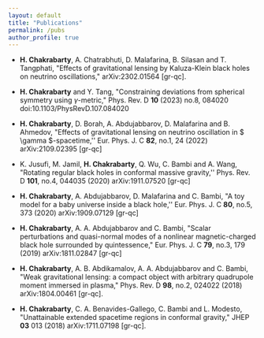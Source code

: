 ```yaml
---
layout: default
title: "Publications"
permalink: /pubs
author_profile: true
---
```


* **H. Chakrabarty**, A. Chatrabhuti, D. Malafarina, B. Silasan and T. Tangphati,
"Effects of gravitational lensing by Kaluza-Klein black holes on neutrino oscillations,"
arXiv:2302.01564 \[gr-qc\].

* **H. Chakrabarty** and Y. Tang,
"Constraining deviations from spherical symmetry using $\gamma$-metric,"
Phys. Rev. D **10** (2023) no.8, 084020
doi:10.1103/PhysRevD.107.084020

* **H. Chakrabarty**, D. Borah, A. Abdujabbarov, D. Malafarina and B. Ahmedov,
"Effects of gravitational lensing on neutrino oscillation in $ \gamma $-spacetime,''
Eur. Phys. J. C **82**, no.1, 24 (2022)
arXiv:2109.02395 \[gr-qc\]


* K. Jusufi, M. Jamil, **H. Chakrabarty**, Q. Wu, C. Bambi and A. Wang,
"Rotating regular black holes in conformal massive gravity,''
Phys. Rev. D **101**, no.4, 044035 (2020)
arXiv:1911.07520 \[gr-qc\]


* **H. Chakrabarty**, A. Abdujabbarov, D. Malafarina and C. Bambi,
"A toy model for a baby universe inside a black hole,''
Eur. Phys. J. C **80**, no.5, 373 (2020)
arXiv:1909.07129 \[gr-qc\]


* **H. Chakrabarty**, A. A. Abdujabbarov and C. Bambi,
"Scalar perturbations and quasi-normal modes of a nonlinear magnetic-charged black hole surrounded by quintessence,"
Eur. Phys. J. C **79**, no.3, 179 (2019)
arXiv:1811.02847 \[gr-qc\]


* **H. Chakrabarty**, A. B. Abdikamalov, A. A. Abdujabbarov and C. Bambi,
"Weak gravitational lensing: a compact object with arbitrary quadrupole moment immersed in plasma,"
Phys. Rev. D **98**, no.2, 024022 (2018)
arXiv:1804.00461 \[gr-qc\].



* **H. Chakrabarty**, C. A. Benavides-Gallego, C. Bambi and L. Modesto,
"Unattainable extended spacetime regions in conformal gravity,"
JHEP **03**  013 (2018)
arXiv:1711.07198 \[gr-qc\].


